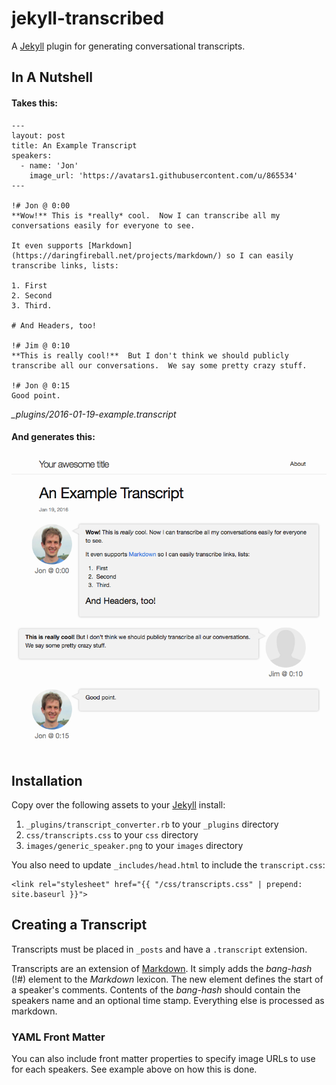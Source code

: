 # jekyll-transcribed

A [Jekyll](http://jekyllrb.com/) plugin for generating conversational transcripts.

## In A Nutshell

#### Takes this:

```
---
layout: post
title: An Example Transcript
speakers:
  - name: 'Jon'
    image_url: 'https://avatars1.githubusercontent.com/u/865534'
---

!# Jon @ 0:00
**Wow!** This is *really* cool.  Now I can transcribe all my conversations easily for everyone to see.

It even supports [Markdown](https://daringfireball.net/projects/markdown/) so I can easily transcribe links, lists:

1. First
2. Second
3. Third.

# And Headers, too!

!# Jim @ 0:10
**This is really cool!**  But I don't think we should publicly transcribe all our conversations.  We say some pretty crazy stuff.

!# Jon @ 0:15
Good point.
```
*_plugins/2016-01-19-example.transcript*

#### And generates this:

![Transcript Output](https://raw.githubusercontent.com/jonmbake/screenshots/master/jekyll-transcribed/convo.png)

## Installation

Copy over the following assets to your [Jekyll](http://jekyllrb.com/) install:

1. `_plugins/transcript_converter.rb` to your `_plugins` directory
2. `css/transcripts.css` to your `css` directory
3. `images/generic_speaker.png` to your `images` directory

You also need to update `_includes/head.html` to include the `transcript.css`:

```
<link rel="stylesheet" href="{{ "/css/transcripts.css" | prepend: site.baseurl }}">
```

## Creating a Transcript

Transcripts must be placed in `_posts` and have a `.transcript` extension.

Transcripts are an extension of [Markdown](https://daringfireball.net/projects/markdown/).  It simply adds the *bang-hash* (!#) element to the *Markdown* lexicon. The new element defines the start of a speaker's comments.  Contents of the *bang-hash* should contain the speakers name and an optional time stamp.  Everything else is processed as markdown.

### YAML Front Matter

You can also include front matter properties to specify image URLs to use for each speakers.  See example above on how this is done.

